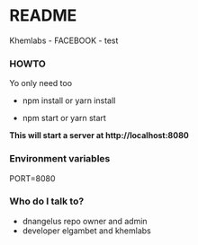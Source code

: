 # README

Khemlabs - FACEBOOK - test

### HOWTO

Yo only need too

* npm install or yarn install

* npm start or yarn start

__This will start a server at http://localhost:8080__

### Environment variables

PORT=8080

### Who do I talk to? ###

* dnangelus repo owner and admin
* developer elgambet and khemlabs
